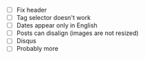 - [ ] Fix header
- [ ] Tag selector doesn't work
- [ ] Dates appear only in English
- [ ] Posts can disalign (images are not resized)
- [ ] Disqus
- [ ] Probably more
